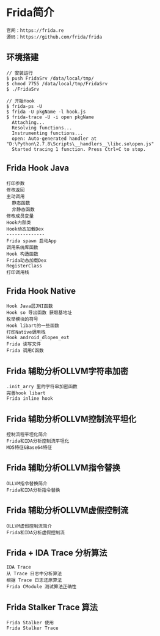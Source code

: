 # Frida简介
	官网：https://frida.re
	源码：https://github.com/frida/frida

## 环境搭建
	// 安装运行
	$ push FridaSrv /data/local/tmp/
	$ chmod 7755 /data/local/tmp/FridaSrv
	$ ./FridaSrv
	
	// 开始Hook
	$ frida-ps -U
	$ frida -U pkgName -l hook.js
	$ frida-trace -U -i open pkgName
      Attaching...
	  Resolving functions...
	  Instrumenting functions...
	  open: Auto-generated handler at "D:\Python\2.7.8\Scripts\__handlers__\libc.so\open.js"
	  Started tracing 1 function. Press Ctrl+C to stop.

## Frida Hook Java
	打印参数
	修改返回
	主动调用
	  静态函数
	  非静态函数
	修改成员变量
	Hook内部类
	Hook动态加载Dex
	--------------
	Frida spawn 启动App
	调用系统库函数
	Hook 构造函数
	Frida动态加载Dex
	RegisterClass
	打印调用栈
	
## Frida Hook Native
	Hook Java层JNI函数
	Hook so 导出函数 获取基地址
	枚举模块的符号
	Hook libart的一些函数
	打印Native调用栈
	Hook android_dlopen_ext
	Frida 读写文件
	Frida 调用C函数
	
## Frida 辅助分析OLLVM字符串加密
	.init_arry 里的字符串加密函数
	完善hook libart
	Frida inline hook
	
## Frida 辅助分析OLLVM控制流平坦化
	控制流程平坦化简介
	Frida和IDA分析控制流平坦化
	MD5特征&Base64特征
	
## Frida 辅助分析OLLVM指令替换
	OLLVM指令替换简介
	Frida和IDA分析指令替换
	
## Frida 辅助分析OLLVM虚假控制流
	OLLVM虚假控制流简介
	Frida和IDA分析虚假控制流

## Frida + IDA Trace 分析算法
	IDA Trace
	从 Trace 日志中分析算法
	根据 Trace 日志还原算法
	Frida CModule 测试算法正确性
	
## Frida Stalker Trace 算法
	Frida Stalker 使用
	Frida Stalker Trace
	

	
